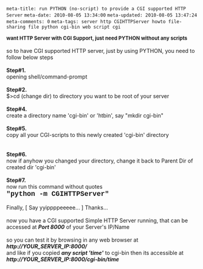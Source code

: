 ```meta-title: run PYTHON (no-script) to provide a CGI supported HTTP Server```
```meta-date: 2010-08-05 13:34:00```
```meta-updated: 2010-08-05 13:47:24```
```meta-comments: 0```
```meta-tags: server http CGIHTTPServer howto file-sharing file python cgi-bin web script cgi```


<div class="css-full-post-content js-full-post-content">

<span style="font-size: small;"><b>want HTTP Server with CGI Support, just need PYTHON without any scripts</b></span><br /><br />so to have CGI supported HTTP server, just by using PYTHON, you need to follow below steps<br /><br /><b>Step#1.&nbsp;</b><br />opening shell/command-prompt<br /><br /><b>Step#2.</b><br />$&gt;cd (change dir) to directory you want to be root of your server<br /><br /><b>Step#4.</b><br />create a directory name 'cgi-bin' or 'htbin', say "mkdir cgi-bin"<br /><br /><b>Step#5.</b><br />copy all your CGI-scripts to this newly created 'cgi-bin' directory<br /><br /><br /><b>Step#6.&nbsp;</b><br />now if anyhow you changed your directory, change it back to Parent Dir of created dir 'cgi-bin'<br /><br /><b>Step#7.&nbsp;</b><br />now run this command without quotes<b style="font-family: &quot;Courier New&quot;,Courier,monospace;">&nbsp;</b><br /><span style="font-size: large;"><b style="font-family: &quot;Courier New&quot;,Courier,monospace;">"python -m CGIHTTPServer"</b></span><br /><br />Finally, [ Say yyippppeeeee... ] Thanks...<br /><br />now you have a CGI supported Simple HTTP Server running, that can be accessed at <i><b>Port 8000</b></i> of your Server's IP/Name<br /><br />so you can test it by browsing in any web browser at <i><b>http://YOUR_SERVER_IP:8000/</b></i><br />and like if you copied <i><b>any script 'time'</b></i> to cgi-bin then its accessible at <i><b>http://YOUR_SERVER_IP:8000/cgi-bin/time</b></i>

</div>
